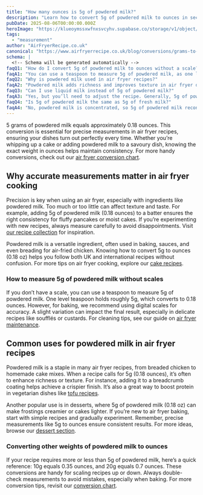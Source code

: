 ```yaml
---
title: "How many ounces is 5g of powdered milk?"
description: "Learn how to convert 5g of powdered milk to ounces in seconds. Perfect for air fryer recipes and precise measurements in the UK."
pubDate: 2025-08-06T00:00:00.000Z
heroImage: "https://klueoymssxwfnxsvcyhv.supabase.co/storage/v1/object/public/Shmucket/how-many-ounces-is-5g-powdered-milk.webp"
tags:
  - "measurement"
author: "AirFryerRecipe.co.uk"
canonical: "https://www.airfryerrecipe.co.uk/blog/conversions/grams-to-ounces/how-many-ounces-is-5g-powdered-milk"
schema: |
  <!-- Schema will be generated automatically -->
faqQ1: "How do I convert 5g of powdered milk to ounces without a scale?"
faqA1: "You can use a teaspoon to measure 5g of powdered milk, as one level teaspoon holds roughly 5g (0.18 ounces). However, for baking, a digital scale is more accurate to ensure perfect results every time."
faqQ2: "Why is powdered milk used in air fryer recipes?"
faqA2: "Powdered milk adds richness and improves texture in air fryer dishes, from crispy coatings to fluffy cakes. It’s also shelf-stable, making it a convenient ingredient for quick recipes."
faqQ3: "Can I use liquid milk instead of 5g of powdered milk?"
faqA3: "Yes, but you’ll need to adjust the recipe. Generally, 5g of powdered milk equals about 50ml of liquid milk. Keep in mind this may affect the recipe’s consistency, so adjust other liquids accordingly."
faqQ4: "Is 5g of powdered milk the same as 5g of fresh milk?"
faqA4: "No, powdered milk is concentrated, so 5g of powdered milk reconstitutes to more than 5g of liquid milk. Always follow the recipe’s instructions for best results."
---
```

<p>5 grams of powdered milk equals approximately 0.18 ounces. This conversion is essential for precise measurements in air fryer recipes, ensuring your dishes turn out perfectly every time. Whether you’re whipping up a cake or adding powdered milk to a savoury dish, knowing the exact weight in ounces helps maintain consistency. For more handy conversions, check out our <a href=https://www.airfryerrecipe.co.uk/air-fryer-conversion-chart>air fryer conversion chart</a>.</p>

<h2>Why accurate measurements matter in air fryer cooking</h2>  
<p>Precision is key when using an air fryer, especially with ingredients like powdered milk. Too much or too little can affect texture and taste. For example, adding 5g of powdered milk (0.18 ounces) to a batter ensures the right consistency for fluffy pancakes or moist cakes. If you’re experimenting with new recipes, always measure carefully to avoid disappointments. Visit <a href=https://www.airfryerrecipe.co.uk/recipes>our recipe collection</a> for inspiration.</p>  

<p>Powdered milk is a versatile ingredient, often used in baking, sauces, and even breading for air-fried chicken. Knowing how to convert 5g to ounces (0.18 oz) helps you follow both UK and international recipes without confusion. For more tips on air fryer cooking, explore our <a href=https://www.airfryerrecipe.co.uk/recipe-category/cakes>cake recipes</a>.</p>  

<h3>How to measure 5g of powdered milk without scales</h3>  
<p>If you don’t have a scale, you can use a teaspoon to measure 5g of powdered milk. One level teaspoon holds roughly 5g, which converts to 0.18 ounces. However, for baking, we recommend using digital scales for accuracy. A slight variation can impact the final result, especially in delicate recipes like soufflés or custards. For cleaning tips, see our guide on <a href=https://www.airfryerrecipe.co.uk/air-fryer-cleaner>air fryer maintenance</a>.</p>  

<h2>Common uses for powdered milk in air fryer recipes</h2>  
<p>Powdered milk is a staple in many air fryer recipes, from breaded chicken to homemade cake mixes. When a recipe calls for 5g (0.18 ounces), it’s often to enhance richness or texture. For instance, adding it to a breadcrumb coating helps achieve a crispier finish. It’s also a great way to boost protein in vegetarian dishes like <a href=https://www.airfryerrecipe.co.uk/recipe-category/tofu>tofu recipes</a>.</p>  

<p>Another popular use is in desserts, where 5g of powdered milk (0.18 oz) can make frostings creamier or cakes lighter. If you’re new to air fryer baking, start with simple recipes and gradually experiment. Remember, precise measurements like 5g to ounces ensure consistent results. For more ideas, browse our <a href=https://www.airfryerrecipe.co.uk/recipe-category/dessert>dessert section</a>.</p>  

<h3>Converting other weights of powdered milk to ounces</h3>  
<p>If your recipe requires more or less than 5g of powdered milk, here’s a quick reference: 10g equals 0.35 ounces, and 20g equals 0.7 ounces. These conversions are handy for scaling recipes up or down. Always double-check measurements to avoid mistakes, especially when baking. For more conversion tips, revisit our <a href=https://www.airfryerrecipe.co.uk/air-fryer-conversion-chart>conversion chart</a>.</p>
